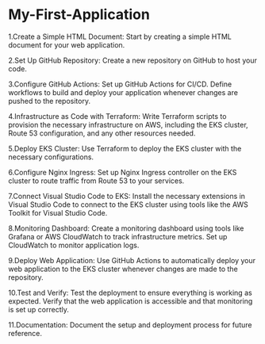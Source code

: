 # My-First-Application

 
1.Create a Simple HTML Document: Start by creating a simple HTML document for your web application.

2.Set Up GitHub Repository: Create a new repository on GitHub to host your code.

3.Configure GitHub Actions: Set up GitHub Actions for CI/CD. Define workflows to build and deploy your application whenever changes are pushed to the repository.

4.Infrastructure as Code with Terraform: Write Terraform scripts to provision the necessary infrastructure on AWS, including the EKS cluster, Route 53 configuration, and any other resources needed.

5.Deploy EKS Cluster: Use Terraform to deploy the EKS cluster with the necessary configurations.

6.Configure Nginx Ingress: Set up Nginx Ingress controller on the EKS cluster to route traffic from Route 53 to your services.

7.Connect Visual Studio Code to EKS: Install the necessary extensions in Visual Studio Code to connect to the EKS cluster using tools like the AWS Toolkit for Visual Studio Code.

8.Monitoring Dashboard: Create a monitoring dashboard using tools like Grafana or AWS CloudWatch to track infrastructure metrics. Set up CloudWatch to monitor application logs.

9.Deploy Web Application: Use GitHub Actions to automatically deploy your web application to the EKS cluster whenever changes are made to the repository.

10.Test and Verify: Test the deployment to ensure everything is working as expected. Verify that the web application is accessible and that monitoring is set up correctly.

11.Documentation: Document the setup and deployment process for future reference.

